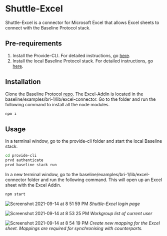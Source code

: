 # Shuttle-Excel

Shuttle-Excel is a connector for Microsoft Excel that allows Excel sheets to connect with the Baseline Protocol stack.

## Pre-requirements

1. Install the Provide-CLI. For detailed instructions, go [here](https://docs.provide.services/api/quickstart/cli-quickstart).
2. Install the local Baseline Protocol stack. For detailed instructions, go [here](https://docs.provide.services/api/quickstart/baseline).

## Installation

Clone the Baseline Protocol [repo](https://github.com/eea-oasis/baseline). The Excel-Addin is located in the baseline/examples/bri-1/lib/excel-connector. Go to the folder and run the following command to install all the node modules.

```bash
npm i
```

## Usage

In a terminal window, go to the provide-cli folder and start the local Baseline stack.

```bash
cd provide-cli
prvd authenticate
prvd baseline stack run
```

In a new terminal window, go to the baseline/examples/bri-1/lib/excel-connector folder and run the following command. This will open up an Excel sheet with the Excel Addin.

```bash
npm start
```

![Screenshot 2021-09-14 at 8 51 59 PM](https://user-images.githubusercontent.com/5380018/133286053-b804aa90-0a68-4d4c-9948-3276ece52711.png)
*Shuttle-Excel login page*
  
![Screenshot 2021-09-14 at 8 53 25 PM](https://user-images.githubusercontent.com/5380018/133286305-4e7394ec-fac8-4b52-98f0-36ba2851f94a.png)
*Workgroup list of current user*

![Screenshot 2021-09-14 at 8 54 19 PM](https://user-images.githubusercontent.com/5380018/133286465-d3823ee3-d86f-4534-b226-c1362140163d.png)
*Create new mapping for the Excel sheet. Mappings are required for synchronising with counterparts.*




